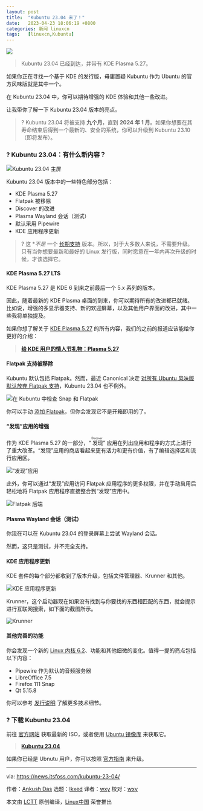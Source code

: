 ```yaml
---
layout: post
title:	"Kubuntu 23.04 来了！"
date:	2023-04-23 18:06:19 +0800 
categories:	新闻 linuxcn 
tags:	[linuxcn,Kubuntu]
---
```



![](/Asserts/Images//attachment/album/202304/23/180549h0fkfqrflirikrar.jpg)



> 
> Kubuntu 23.04 已经到达，并带有 KDE Plasma 5.27。
> 
> 
> 


如果你正在寻找一个基于 KDE 的发行版，毋庸置疑 Kubuntu 作为 Ubuntu 的官方风味版就是其中一个。


在 Kubuntu 23.04 中，你可以期待增强的 KDE 体验和其他一些改进。


让我带你了解一下 Kubuntu 23.04 版本的亮点。



> 
> ? Kubuntu 23.04 将被支持 **九个月**，直到 **2024 年 1 月**。如果你想要在其寿命结束后得到一个最新的、安全的系统，你可以升级到 Kubuntu 23.10（即将发布）。
> 
> 
> 


### ? Kubuntu 23.04：有什么新内容？


![Kubuntu 23.04 主屏](/Asserts/Images//attachment/album/202304/23/180619lfqx5ourrbuqfjxf.png)


Kubuntu 23.04 版本中的一些特色部分包括：


* KDE Plasma 5.27
* Flatpak 被移除
* Discover 的改进
* Plasma Wayland 会话（测试）
* 默认采用 Pipewire
* KDE 应用程序更新



> 
> ? 这 \**不是* 一个 [长期支持](https://itsfoss.com/long-term-support-lts/?ref=news.itsfoss.com) 版本。所以，对于大多数人来说，不需要升级。只有当你想要最新和最好的 Linux 发行版，同时愿意在一年内再次升级的时候，才该选择它。
> 
> 
> 


#### KDE Plasma 5.27 LTS


KDE Plasma 5.27 是 KDE 6 到来之前最后一个 5.x 系列的版本。


因此，随着最新的 KDE Plasma 桌面的到来，你可以期待所有的改进都已就绪。比如说，增强的多显示器支持、新的欢迎屏幕，以及其他用户界面的改进，其中一些我将单独提及。


如果你想了解关于 [KDE Plasma 5.27](https://news.itsfoss.com/kde-plasma-5-27-release/) 的所有内容，我们的之前的报道应该能给你更好的介绍：



> 
> **[给 KDE 用户的情人节礼物：Plasma 5.27](https://news.itsfoss.com/kde-plasma-5-27-release/)**
> 
> 
> 


#### Flatpak 支持被移除


Kubuntu 默认包括 Flatpak。然而，最近 Canonical 决定 [对所有 Ubuntu 风味版默认放弃 Flatpak 支持](https://news.itsfoss.com/ubuntu-flavor-drops-flatpak/)，Kubuntu 23.04 也不例外。


![在 Kubuntu 中检查 Snap 和 Flatpak](/Asserts/Images//attachment/album/202304/23/180620lzt189ot3o1fyz8h.png)


你可以手动 [添加 Flatpak](https://itsfoss.com/flatpak-guide/?ref=news.itsfoss.com)，但你会发现它不是开箱即用的了。


#### “发现”应用的增强


作为 KDE Plasma 5.27 的一部分，“<ruby> 发现 <rt>  Discover </rt></ruby>” 应用在列出应用和程序的方式上进行了重大改革。“发现”应用的商店看起来更有活力和更有价值，有了编辑选择区和流行应用区。


![“发现”应用](/Asserts/Images//attachment/album/202304/23/180621cfvvtncaudptnnhc.png)


此外，你可以通过“发现”应用访问 Flatpak 应用程序的更多权限，并在手动启用后轻松地将 Flatpak 应用程序直接整合到“发现”应用中。


![Flatpak 后端](/Asserts/Images//attachment/album/202304/23/180621oodje30wgxiz2ggq.png)


#### Plasma Wayland 会话（测试）


你现在可以在 Kubuntu 23.04 的登录屏幕上尝试 Wayland 会话。


然而，这只是测试，并不完全支持。


#### KDE 应用程序更新


KDE 套件的每个部分都收到了版本升级，包括文件管理器、Krunner 和其他。


![KDE 应用程序更新](/Asserts/Images//attachment/album/202304/23/180622az8ettgojyjtxr9j.png)


Krunner，这个启动器现在如果没有找到与你要找的东西相匹配的东西，就会提示进行互联网搜索，如下面的截图所示。


![Krunner](/Asserts/Images//attachment/album/202304/23/180622pczlpzcuxpr9tllu.png)


#### 其他完善的功能


你会发现一个新的 [Linux 内核 6.2](https://news.itsfoss.com/linux-kernel-6-2-release/)、功能和其他细微的变化。值得一提的亮点包括以下内容：


* Pipewire 作为默认的音频服务器
* LibreOffice 7.5
* Firefox 111 Snap
* Qt 5.15.8


你可以参考 [发行说明](https://kubuntu.org/news/kubuntu-23-04-lunar-lobster-released/?ref=news.itsfoss.com) 了解更多技术细节。


### ? 下载 Kubuntu 23.04


前往 [官方网站](https://kubuntu.org/getkubuntu/?ref=news.itsfoss.com) 获取最新的 ISO，或者使用 [Ubuntu 镜像库](https://cdimage.ubuntu.com/kubuntu/releases/23.04/?ref=news.itsfoss.com) 来获取它。



> 
> **[Kubuntu 23.04](https://kubuntu.org/getkubuntu/?ref=news.itsfoss.com)**
> 
> 
> 


如果你已经是 Ubnutu 用户，你可以按照 [官方指南](https://help.ubuntu.com/community/KineticUpgrades/Kubuntu?ref=news.itsfoss.com) 来升级。




---


via: <https://news.itsfoss.com/kubuntu-23-04/>


作者：[Ankush Das](https://news.itsfoss.com/author/ankush/) 选题：[lkxed](https://github.com/lkxed/) 译者：[wxy](https://github.com/wxy) 校对：[wxy](https://github.com/wxy)


本文由 [LCTT](https://github.com/LCTT/TranslateProject) 原创编译，[Linux中国](https://linux.cn/) 荣誉推出
